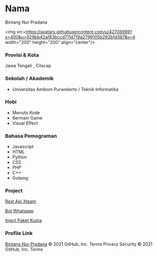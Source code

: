 # Nama
Bintang Nur Pradana

<img src=https://avatars.githubusercontent.com/u/42708989?s=400&u=929bb42af83bccd711d719a2799105b292b1d387&v=4 width="200" height="200" align="center"/>

### Provisi & Kota

Jawa Tengah , Cilacap

### Sekolah / Akademik

- Universitas Amikom Purwokerto / Teknik Informatika

### Hobi

- Menulis Kode
- Bermain Game
- Visual Effect


### Bahasa Pemograman 

- Javascript
- HTML
- Python
- CSS
- PHP
- C++
- Golamg

### Project

[Rest Api Xteam](https://api.xteam.xyz)

[Bot Whatsapp](https://github.com/Bintang73/botst4rz)

[Inject Paket Kuota](https://github.com/Bintang73/tembaktembakan)


### Profile Link

[Bintang Nur Pradana](https://github.com/bintang73)
© 2021 GitHub, Inc.
Terms
Privacy
Security
© 2021 GitHub, Inc.
Terms
